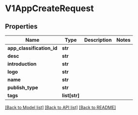 # V1AppCreateRequest

## Properties
Name | Type | Description | Notes
------------ | ------------- | ------------- | -------------
**app_classification_id** | **str** |  | 
**desc** | **str** |  | 
**introduction** | **str** |  | 
**logo** | **str** |  | 
**name** | **str** |  | 
**publish_type** | **str** |  | 
**tags** | **list[str]** |  | 

[[Back to Model list]](../README.md#documentation-for-models) [[Back to API list]](../README.md#documentation-for-api-endpoints) [[Back to README]](../README.md)


